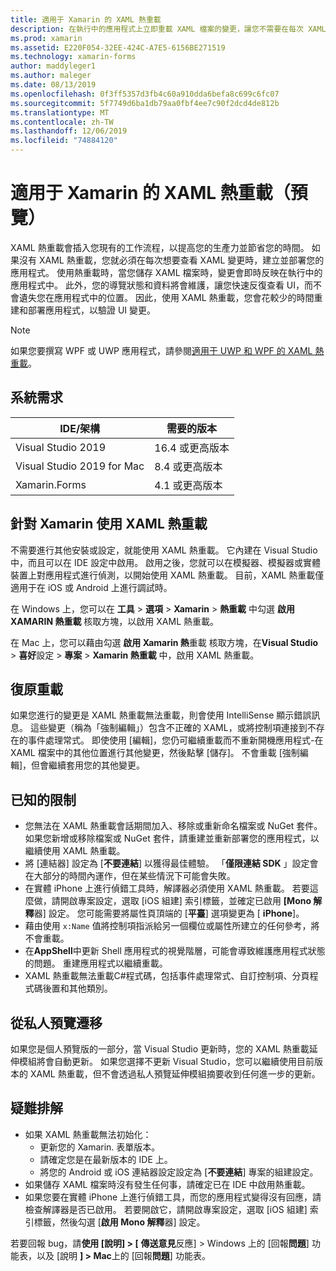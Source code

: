 ```yaml
---
title: 適用于 Xamarin 的 XAML 熱重載
description: 在執行中的應用程式上立即重載 XAML 檔案的變更，讓您不需要在每次 XAML 變更後建立您的 Xamarin. Forms 專案。
ms.prod: xamarin
ms.assetid: E220F054-32EE-424C-A7E5-6156BE271519
ms.technology: xamarin-forms
author: maddyleger1
ms.author: maleger
ms.date: 08/13/2019
ms.openlocfilehash: 0f3ff5357d3fb4c60a910dda6befa8c699c6fc07
ms.sourcegitcommit: 5f7749d6ba1db79aa0fbf4ee7c90f2dcd4de812b
ms.translationtype: MT
ms.contentlocale: zh-TW
ms.lasthandoff: 12/06/2019
ms.locfileid: "74884120"
---
```

# <a name="xaml-hot-reload-for-xamarinforms-preview"></a>適用于 Xamarin 的 XAML 熱重載（預覽）

XAML 熱重載會插入您現有的工作流程，以提高您的生產力並節省您的時間。 如果沒有 XAML 熱重載，您就必須在每次想要查看 XAML 變更時，建立並部署您的應用程式。 使用熱重載時，當您儲存 XAML 檔案時，變更會即時反映在執行中的應用程式中。 此外，您的導覽狀態和資料將會維護，讓您快速反復查看 UI，而不會遺失您在應用程式中的位置。 因此，使用 XAML 熱重載，您會花較少的時間重建和部署應用程式，以驗證 UI 變更。

> [!NOTE]
> 如果您要撰寫 WPF 或 UWP 應用程式，請參閱[適用于 UWP 和 WPF 的 XAML 熱重載](/visualstudio/debugger/xaml-hot-reload)。

## <a name="system-requirements"></a>系統需求

| IDE/架構 | 需要的版本 |
|------|------------------|
|Visual Studio 2019 | 16.4 或更高版本
Visual Studio 2019 for Mac | 8.4 或更高版本
Xamarin.Forms | 4.1 或更高版本

## <a name="use-xaml-hot-reload-for-xamarinforms"></a>針對 Xamarin 使用 XAML 熱重載

不需要進行其他安裝或設定，就能使用 XAML 熱重載。 它內建在 Visual Studio 中，而且可以在 IDE 設定中啟用。 啟用之後，您就可以在模擬器、模擬器或實體裝置上對應用程式進行偵測，以開始使用 XAML 熱重載。 目前，XAML 熱重載僅適用于在 iOS 或 Android 上進行調試時。

在 Windows 上，您可以在 **工具** > **選項** > **Xamarin** > **熱重載** 中勾選 **啟用 XAMARIN 熱重載** 核取方塊，以啟用 XAML 熱重載。

在 Mac 上，您可以藉由勾選 **啟用 Xamarin 熱**重載 核取方塊，在**Visual Studio** > **喜好**設定 > **專案** > **Xamarin 熱重載** 中，啟用 XAML 熱重載。

## <a name="resilient-reloading"></a>復原重載

如果您進行的變更是 XAML 熱重載無法重載，則會使用 IntelliSense 顯示錯誤訊息。 這些變更（稱為「強制編輯」）包含不正確的 XAML，或將控制項連接到不存在的事件處理常式。 即使使用 [編輯]，您仍可繼續重載而不重新開機應用程式-在 XAML 檔案中的其他位置進行其他變更，然後點擊 [儲存]。 不會重載 [強制編輯]，但會繼續套用您的其他變更。

## <a name="known-limitations"></a>已知的限制

- 您無法在 XAML 熱重載會話期間加入、移除或重新命名檔案或 NuGet 套件。 如果您新增或移除檔案或 NuGet 套件，請重建並重新部署您的應用程式，以繼續使用 XAML 熱重載。
- 將 [連結器] 設定為 [**不要連結**] 以獲得最佳體驗。 「**僅限連結 SDK** 」設定會在大部分的時間內運作，但在某些情況下可能會失敗。
- 在實體 iPhone 上進行偵錯工具時，解譯器必須使用 XAML 熱重載。 若要這麼做，請開啟專案設定，選取 [iOS 組建] 索引標籤，並確定已啟用 **[Mono 解釋**器] 設定。 您可能需要將屬性頁頂端的 [**平臺**] 選項變更為 [ **iPhone**]。
- 藉由使用 `x:Name` 值將控制項指派給另一個欄位或屬性所建立的任何參考，將不會重載。
- 在**AppShell**中更新 Shell 應用程式的視覺階層，可能會導致維護應用程式狀態的問題。 重建應用程式以繼續重載。
- XAML 熱重載無法重載C#程式碼，包括事件處理常式、自訂控制項、分頁程式碼後置和其他類別。

## <a name="migrate-from-the-private-preview"></a>從私人預覽遷移

如果您是個人預覽版的一部分，當 Visual Studio 更新時，您的 XAML 熱重載延伸模組將會自動更新。 如果您選擇不更新 Visual Studio，您可以繼續使用目前版本的 XAML 熱重載，但不會透過私人預覽延伸模組摘要收到任何進一步的更新。

## <a name="troubleshooting"></a>疑難排解

- 如果 XAML 熱重載無法初始化：
  - 更新您的 Xamarin. 表單版本。
  - 請確定您是在最新版本的 IDE 上。
  - 將您的 Android 或 iOS 連結器設定設定為 [**不要連結**] 專案的組建設定。
- 如果儲存 XAML 檔案時沒有發生任何事，請確定已在 IDE 中啟用熱重載。
- 如果您要在實體 iPhone 上進行偵錯工具，而您的應用程式變得沒有回應，請檢查解譯器是否已啟用。 若要開啟它，請開啟專案設定，選取 [iOS 組建] 索引標籤，然後勾選 [**啟用 Mono 解釋**器] 設定。

若要回報 bug，請**使用 [說明] > [** **傳送意見**反應] > Windows 上的 [回報**問題**] 功能表，以及 [說明 **] > Mac**上的 [回報**問題**] 功能表。
